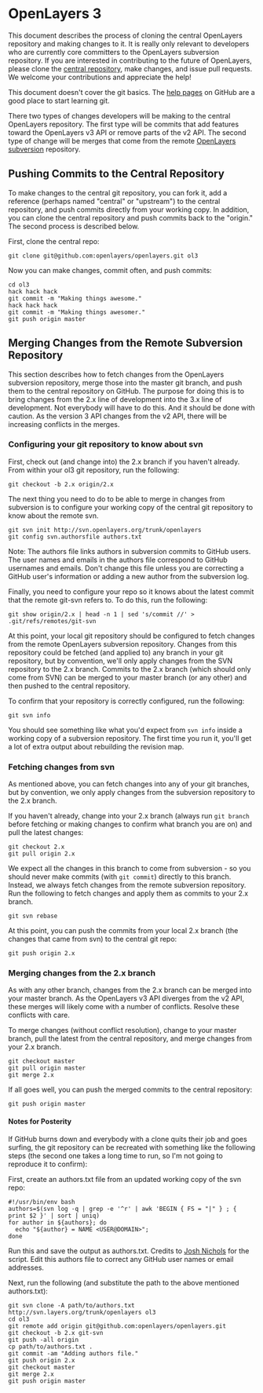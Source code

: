 # OpenLayers 3

This document describes the process of cloning the central OpenLayers repository
and making changes to it. It is really only relevant to developers who are
currently core committers to the OpenLayers subversion repository. If you are
interested in contributing to the future of OpenLayers, please clone the
[central repository][1], make changes, and issue pull requests. We welcome your
contributions and appreciate the help!

This document doesn't cover the git basics. The [help pages][2] on GitHub are a
good place to start learning git.

There two types of changes developers will be making to the central OpenLayers
repository. The first type will be commits that add features toward the
OpenLayers v3 API or remove parts of the v2 API. The second type of change
will be merges that come from the remote [OpenLayers subversion][3] repository.

[1]: http://github.com/openlayers/openlayers
[2]: http://help.github.com/
[3]: http://svn.openlayers.org/trunk/openlayers


## Pushing Commits to the Central Repository

To make changes to the central git repository, you can fork it, add a reference
(perhaps named "central" or "upstream") to the central repository, and push
commits directly from your working copy.  In addition, you can clone the central
repository and push commits back to the "origin."  The second process is 
described below.

First, clone the central repo:

    git clone git@github.com:openlayers/openlayers.git ol3

Now you can make changes, commit often, and push commits:

    cd ol3
    hack hack hack
    git commit -m "Making things awesome."
    hack hack hack
    git commit -m "Making things awesomer."
    git push origin master


## Merging Changes from the Remote Subversion Repository

This section describes how to fetch changes from the OpenLayers subversion 
repository, merge those into the master git branch, and push them to the 
central repository on GitHub.  The purpose for doing this is to bring changes
from the 2.x line of development into the 3.x line of development.  Not 
everybody will have to do this.  And it should be done with caution.  As the 
version 3 API changes from the v2 API, there will be increasing conflicts in the
merges.

### Configuring your git repository to know about svn

First, check out (and change into) the 2.x branch if you haven't already.  From
within your ol3 git repository, run the following:

    git checkout -b 2.x origin/2.x

The next thing you need to do to be able to merge in changes from subversion
is to configure your working copy of the central git repository to know about 
the remote svn.

    git svn init http://svn.openlayers.org/trunk/openlayers
    git config svn.authorsfile authors.txt

Note: The authors file links authors in subversion commits to GitHub users. The
user names and emails in the authors file correspond to GitHub usernames and
emails. Don't change this file unless you are correcting a GitHub user's
information or adding a new author from the subversion log.

Finally, you need to configure your repo so it knows about the latest commit 
that the remote git-svn refers to.  To do this, run the following:

    git show origin/2.x | head -n 1 | sed 's/commit //' > .git/refs/remotes/git-svn

At this point, your local git repository should be configured to fetch changes
from the remote OpenLayers subversion repository.  Changes from this repository
could be fetched (and applied to) any branch in your git repository, but by 
convention, we'll only apply changes from the SVN repository to the 2.x branch.
Commits to the 2.x branch (which should only come from SVN) can be merged to 
your master branch (or any other) and then pushed to the central repository.

To confirm that your repository is correctly configured, run the following:

    git svn info

You should see something like what you'd expect from `svn info` inside a 
working copy of a subversion repository.  The first time you run it, you'll get
a lot of extra output about rebuilding the revision map.

### Fetching changes from svn

As mentioned above, you can fetch changes into any of your git branches, but
by convention, we only apply changes from the subversion repository to the 2.x
branch.

If you haven't already, change into your 2.x branch (always run `git branch` 
before fetching or making changes to confirm what branch you are on) and pull
the latest changes:

    git checkout 2.x
    git pull origin 2.x

We expect all the changes in this branch to come from subversion - so you should
never make commits (with `git commit`) directly to this branch.  Instead, we
always fetch changes from the remote subversion repository.  Run the following 
to fetch changes and apply them as commits to your 2.x branch.

    git svn rebase

At this point, you can push the commits from your local 2.x branch (the changes 
that came from svn) to the central git repo:

    git push origin 2.x

### Merging changes from the 2.x branch

As with any other branch, changes from the 2.x branch can be merged into your
master branch.  As the OpenLayers v3 API diverges from the v2 API, these merges
will likely come with a number of conflicts.  Resolve these conflicts with care.

To merge changes (without conflict resolution), change to your master branch,
pull the latest from the central repository, and merge changes from your 2.x
branch.

    git checkout master
    git pull origin master
    git merge 2.x

If all goes well, you can push the merged commits to the central repository:

    git push origin master


#### Notes for Posterity

If GitHub burns down and everybody with a clone quits their job and goes 
surfing, the git repository can be recreated with something like the following
steps (the second one takes a long time to run, so I'm not going to 
reproduce it to confirm):

First, create an authors.txt file from an updated working copy of the svn repo:

    #!/usr/bin/env bash
    authors=$(svn log -q | grep -e '^r' | awk 'BEGIN { FS = "|" } ; { print $2 }' | sort | uniq)
    for author in ${authors}; do
      echo "${author} = NAME <USER@DOMAIN>";
    done

Run this and save the output as authors.txt.  Credits to [Josh Nichols][technicalpickles] 
for the script.  Edit this authors file to correct any GitHub user names or 
email addresses.

Next, run the following (and substitute the path to the above mentioned 
authors.txt):

    git svn clone -A path/to/authors.txt http://svn.layers.org/trunk/openlayers ol3
    cd ol3
    git remote add origin git@github.com:openlayers/openlayers.git
    git checkout -b 2.x git-svn
    git push -all origin
    cp path/to/authors.txt .
    git commit -am "Adding authors file."
    git push origin 2.x
    git checkout master
    git merge 2.x
    git push origin master


[technicalpickles]:http://technicalpickles.com/posts/creating-a-svn-authorsfile-when-migrating-from-subversion-to-git/
